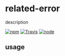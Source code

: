 # related-error

description


[![npm](https://img.shields.io/npm/dm/related-error.svg?style=flat-square)](https://www.npmjs.com/package/related-error)
[![Travis](https://img.shields.io/travis/eventEmitter/related-error.svg?style=flat-square)](https://travis-ci.org/eventEmitter/related-error)
[![node](https://img.shields.io/node/v/related-error.svg?style=flat-square)](https://nodejs.org/)


## usage
